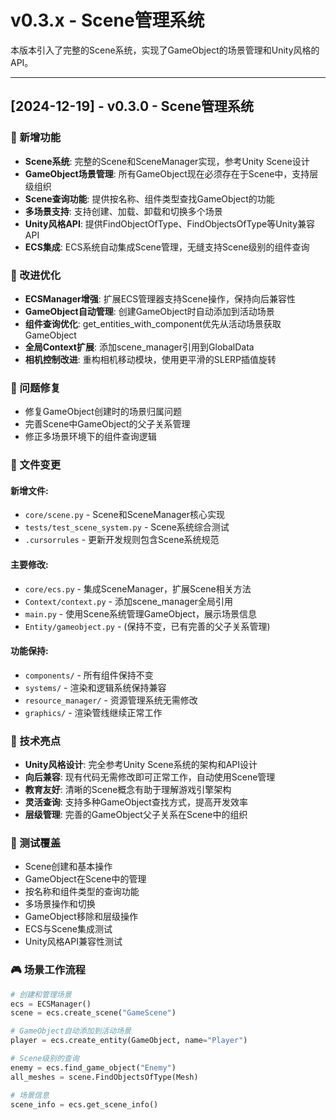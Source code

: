 # v0.3.x - Scene管理系统

本版本引入了完整的Scene系统，实现了GameObject的场景管理和Unity风格的API。

---

## [2024-12-19] - v0.3.0 - Scene管理系统

### 🚀 新增功能
- **Scene系统**: 完整的Scene和SceneManager实现，参考Unity Scene设计
- **GameObject场景管理**: 所有GameObject现在必须存在于Scene中，支持层级组织
- **Scene查询功能**: 提供按名称、组件类型查找GameObject的功能
- **多场景支持**: 支持创建、加载、卸载和切换多个场景
- **Unity风格API**: 提供FindObjectOfType、FindObjectsOfType等Unity兼容API
- **ECS集成**: ECS系统自动集成Scene管理，无缝支持Scene级别的组件查询

### 🔧 改进优化
- **ECSManager增强**: 扩展ECS管理器支持Scene操作，保持向后兼容性
- **GameObject自动管理**: 创建GameObject时自动添加到活动场景
- **组件查询优化**: get_entities_with_component优先从活动场景获取GameObject
- **全局Context扩展**: 添加scene_manager引用到GlobalData
- **相机控制改进**: 重构相机移动模块，使用更平滑的SLERP插值旋转

### 🐛 问题修复
- 修复GameObject创建时的场景归属问题
- 完善Scene中GameObject的父子关系管理
- 修正多场景环境下的组件查询逻辑

### 📁 文件变更

#### 新增文件:
- `core/scene.py` - Scene和SceneManager核心实现
- `tests/test_scene_system.py` - Scene系统综合测试
- `.cursorrules` - 更新开发规则包含Scene系统规范

#### 主要修改:
- `core/ecs.py` - 集成SceneManager，扩展Scene相关方法
- `Context/context.py` - 添加scene_manager全局引用
- `main.py` - 使用Scene系统管理GameObject，展示场景信息
- `Entity/gameobject.py` - (保持不变，已有完善的父子关系管理)

#### 功能保持:
- `components/` - 所有组件保持不变
- `systems/` - 渲染和逻辑系统保持兼容
- `resource_manager/` - 资源管理系统无需修改
- `graphics/` - 渲染管线继续正常工作

### 🎯 技术亮点
- **Unity风格设计**: 完全参考Unity Scene系统的架构和API设计
- **向后兼容**: 现有代码无需修改即可正常工作，自动使用Scene管理
- **教育友好**: 清晰的Scene概念有助于理解游戏引擎架构
- **灵活查询**: 支持多种GameObject查找方式，提高开发效率
- **层级管理**: 完善的GameObject父子关系在Scene中的组织

### 🧪 测试覆盖
- Scene创建和基本操作
- GameObject在Scene中的管理
- 按名称和组件类型的查询功能
- 多场景操作和切换
- GameObject移除和层级操作
- ECS与Scene集成测试
- Unity风格API兼容性测试

### 🎮 场景工作流程
```python
# 创建和管理场景
ecs = ECSManager()
scene = ecs.create_scene("GameScene") 

# GameObject自动添加到活动场景
player = ecs.create_entity(GameObject, name="Player")

# Scene级别的查询
enemy = ecs.find_game_object("Enemy")
all_meshes = scene.FindObjectsOfType(Mesh)

# 场景信息
scene_info = ecs.get_scene_info()
``` 